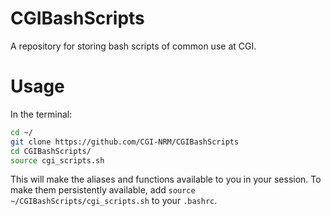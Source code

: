 # CGIBashScripts
A repository for storing bash scripts of common use at CGI.

# Usage
In the terminal:
```bash
cd ~/
git clone https://github.com/CGI-NRM/CGIBashScripts
cd CGIBashScripts/
source cgi_scripts.sh
```
This will make the aliases and functions available to you in your session. To make them persistently available, add `source ~/CGIBashScripts/cgi_scripts.sh` to your `.bashrc`.
